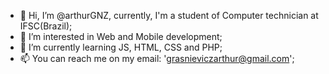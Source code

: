 - 👋 Hi, I’m @arthurGNZ, currently, I'm a student of Computer technician at IFSC(Brazil);
- 👀 I’m interested in Web and Mobile development;
- 🌱 I’m currently learning JS, HTML, CSS and PHP;
- 📫 You can reach me on my email: 'grasnieviczarthur@gmail.com';
